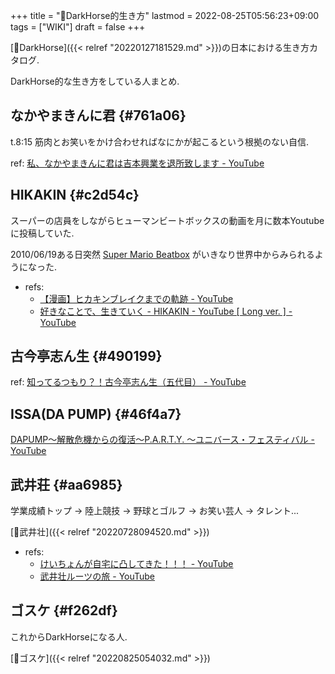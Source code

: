 +++
title = "🔖DarkHorse的生き方"
lastmod = 2022-08-25T05:56:23+09:00
tags = ["WIKI"]
draft = false
+++

[📝DarkHorse]({{< relref "20220127181529.md" >}})の日本における生き方カタログ.

DarkHorse的な生き方をしている人まとめ.


## なかやまきんに君 {#761a06}

t.8:15 筋肉とお笑いをかけ合わせればなにかが起こるという根拠のない自信.

ref: [私、なかやまきんに君は吉本興業を退所致します - YouTube](https://www.youtube.com/watch?v=XWckaSCeMEs)


## HIKAKIN {#c2d54c}

スーパーの店員をしながらヒューマンビートボックスの動画を月に数本Youtubeに投稿していた.

2010/06/19ある日突然 [Super Mario Beatbox](https://www.youtube.com/watch?v=LE-JN7_rxtE) がいきなり世界中からみられるようになった.

-   refs:
    -   [【漫画】ヒカキンブレイクまでの軌跡 - YouTube](https://www.youtube.com/watch?v=TBC5ma1LJDM)
    -   [好きなことで、生きていく - HIKAKIN - YouTube [ Long ver. ] - YouTube](https://www.youtube.com/watch?v=PKcsiiaiDUQ)


## 古今亭志ん生 {#490199}

ref: [知ってるつもり？！古今亭志ん生（五代目） - YouTube](https://www.youtube.com/watch?v=bLFIMdfUIhA)


## ISSA(DA PUMP) {#46f4a7}

[DAPUMP～解散危機からの復活～P.A.R.T.Y. ～ユニバース・フェスティバル - YouTube](https://www.youtube.com/watch?v=_e8YygHjPvM&t=42s)


## 武井荘 {#aa6985}

学業成績トップ -> 陸上競技 -> 野球とゴルフ -> お笑い芸人 -> タレント...

[👨武井壮]({{< relref "20220728094520.md" >}})

-   refs:
    -   [けいちょんが自宅に凸してきた！！！ - YouTube](https://www.youtube.com/watch?v=SJKSkHedft0)
    -   [武井壮ルーツの旅 - YouTube](https://www.youtube.com/watch?v=_lrWimXQcPM)


## ゴスケ {#f262df}

これからDarkHorseになる人.

[👨ゴスケ]({{< relref "20220825054032.md" >}})
